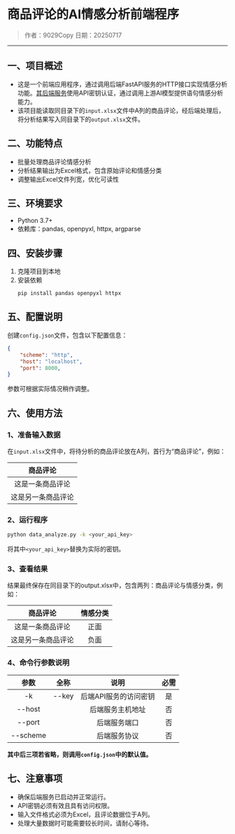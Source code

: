 # 商品评论的AI情感分析前端程序

> 作者：9029Copy
> 日期：20250717

---

## 一、项目概述
- 这是一个前端应用程序，通过调用后端FastAPI服务的HTTP接口实现情感分析功能。[其后端服务](https://github.com/9029Copy/ai-chat-backend)使用API密钥认证，通过调用上游AI模型提供语句情感分析能力。
- 该项目能读取同目录下的`input.xlsx`文件中A列的商品评论，经后端处理后，将分析结果写入同目录下的`output.xlsx`文件。

## 二、功能特点
- 批量处理商品评论情感分析
- 分析结果输出为Excel格式，包含原始评论和情感分类
- 调整输出Excel文件列宽，优化可读性

## 三、环境要求
- Python 3.7+
- 依赖库：pandas, openpyxl, httpx, argparse

## 四、安装步骤
1. 克隆项目到本地
2. 安装依赖
    ```bash
    pip install pandas openpyxl httpx
    ```

## 五、配置说明
创建`config.json`文件，包含以下配置信息：
```json
{
    "scheme": "http",
    "host": "localhost",
    "port": 8000,
}
```
参数可根据实际情况稍作调整。

## 六、使用方法
### 1、准备输入数据
在`input.xlsx`文件中，将待分析的商品评论放在A列，首行为“商品评论”，例如：

| 商品评论 |
| :---: |
| 这是一条商品评论 |
| 这是另一条商品评论 |

### 2、运行程序
```bash
python data_analyze.py -k <your_api_key>
```
将其中`<your_api_key>`替换为实际的密钥。

### 3、查看结果
结果最终保存在同目录下的output.xlsx中，包含两列：商品评论与情感分类，例如：

| 商品评论 | 情感分类 |
| :---: | :---: |
| 这是一条商品评论 | 正面 |
| 这是另一条商品评论 | 负面 |

### 4、命令行参数说明
| 参数 | 全称 | 说明 | 必需 |
| :---: | :---: | :---: | :---: |
| -k | --key | 后端API服务的访问密钥 | 是 |
| --host |  | 后端服务主机地址 | 否 |
| --port |  | 后端服务端口 | 否 |
| --scheme |  | 后端服务协议 | 否 |

**其中后三项若省略，则调用`config.json`中的默认值。**

## 七、注意事项
- 确保后端服务已启动并正常运行。
- API密钥必须有效且具有访问权限。
- 输入文件格式必须为Excel，且评论数据位于A列。
- 处理大量数据时可能需要较长时间，请耐心等待。